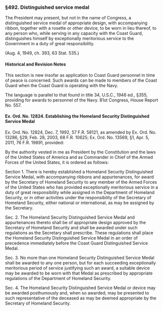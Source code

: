 ### §492. Distinguished service medal ###

The President may present, but not in the name of Congress, a distinguished service medal of appropriate design, with accompanying ribbon, together with a rosette or other device, to be worn in lieu thereof, to any person who, while serving in any capacity with the Coast Guard, distinguishes himself by exceptionally meritorious service to the Government in a duty of great responsibility.

(Aug. 4, 1949, ch. 393, 63 Stat. 535.)

#### Historical and Revision Notes ####

This section is new insofar as application to Coast Guard personnel in time of peace is concerned. Such awards can be made to members of the Coast Guard when the Coast Guard is operating with the Navy.

The language is parallel to that found in title 34, U.S.C., 1946 ed., §355, providing for awards to personnel of the Navy. 81st Congress, House Report No. 557.

#### Ex. Ord. No. 12824. Establishing the Homeland Security Distinguished Service Medal ####

Ex. Ord. No. 12824, Dec. 7, 1992, 57 F.R. 58121, as amended by Ex. Ord. No. 13286, §29, Feb. 28, 2003, 68 F.R. 10625; Ex. Ord. No. 13569, §1, Apr. 5, 2011, 76 F.R. 19891, provided:

By the authority vested in me as President by the Constitution and the laws of the United States of America and as Commander in Chief of the Armed Forces of the United States, it is ordered as follows:

Section 1. There is hereby established a Homeland Security Distinguished Service Medal, with accompanying ribbons and appurtenances, for award by the Secretary of Homeland Security to any member of the Armed Forces of the United States who has provided exceptionally meritorious service in a duty of great responsibility while assigned in the Department of Homeland Security, or in other activities under the responsibility of the Secretary of Homeland Security, either national or international, as may be assigned by the Secretary.

Sec. 2. The Homeland Security Distinguished Service Medal and appurtenances thereto shall be of appropriate design approved by the Secretary of Homeland Security and shall be awarded under such regulations as the Secretary shall prescribe. These regulations shall place the Homeland Security Distinguished Service Medal in an order of precedence immediately before the Coast Guard Distinguished Service Medal.

Sec. 3. No more than one Homeland Security Distinguished Service Medal shall be awarded to any one person, but for each succeeding exceptionally meritorious period of service justifying such an award, a suitable device may be awarded to be worn with that Medal as prescribed by appropriate regulations of the Department of Homeland Security.

Sec. 4. The Homeland Security Distinguished Service Medal or device may be awarded posthumously and, when so awarded, may be presented to such representative of the deceased as may be deemed appropriate by the Secretary of Homeland Security.